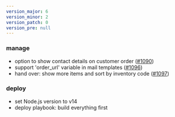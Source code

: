```yaml
---
version_major: 6
version_minor: 2
version_patch: 0
version_pre: null
---
```


### manage

- option to show contact details on customer order ([#1090](https://github.com/leihs/leihs/pull/1090))
- support 'order_url' variable in mail templates ([#1096](https://github.com/leihs/leihs/pull/1096))
- hand over: show more items and sort by inventory code ([#1097](https://github.com/leihs/leihs/pull/1097))

### deploy

- set Node.js version to v14
- deploy playbook: build everything first
